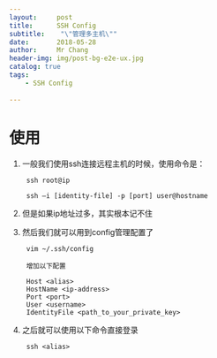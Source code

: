 ```yaml
---
layout:     post
title:     	SSH Config
subtitle:    "\"管理多主机\""
date:       2018-05-28
author:     Mr Chang
header-img: img/post-bg-e2e-ux.jpg
catalog: true
tags:
    - SSH Config
    
---
```



# 使用

1. 一般我们使用ssh连接远程主机的时候，使用命令是：
    
        ssh root@ip 
        
        ssh –i [identity-file] -p [port] user@hostname
    
2. 但是如果ip地址过多，其实根本记不住

3. 然后我们就可以用到config管理配置了

        vim ~/.ssh/config
    
        增加以下配置
        
        Host <alias>
        HostName <ip-address>
        Port <port>
        User <username>
        IdentityFile <path_to_your_private_key>
    
4. 之后就可以使用以下命令直接登录

        ssh <alias>


   